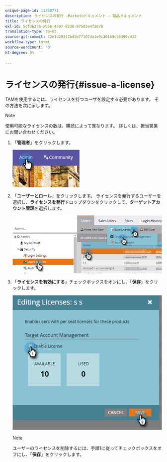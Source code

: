 ```yaml
---
unique-page-id: 11380771
description: ライセンスの発行 —Marketoドキュメント — 製品ドキュメント
title: ライセンスの発行
exl-id: 5cf3b23a-ab86-4707-8538-97583e4f267b
translation-type: tm+mt
source-git-commit: 72e1d29347bd5b77107da1e9c30169cb6490c432
workflow-type: tm+mt
source-wordcount: '0'
ht-degree: 0%

---
```


# ライセンスの発行{#issue-a-license}

TAMを使用するには、ライセンスを持つユーザを設定する必要があります。 その方法を次に示します。

>[!NOTE]
>
>使用可能なライセンスの数は、購読によって異なります。 詳しくは、担当営業にお問い合わせください。

1. 「**管理者**」をクリックします。

   ![](assets/issue-a-license-1.png)

1. 「**ユーザーとロール**」をクリックします。 ライセンスを発行するユーザーを選択し、**ライセンスを発行**&#x200B;ドロップダウンをクリックして、**ターゲットアカウント管理**&#x200B;を選択します。

   ![](assets/issue-a-license-2.png)

1. 「**ライセンスを有効にする**」チェックボックスをオンにし、「**保存**」をクリックします。

   ![](assets/issue-a-license-3.png)

   >[!NOTE]
   >
   >ユーザーのライセンスを削除するには、手順1に従ってチェックボックスをオフにし、「**保存**」をクリックします。
